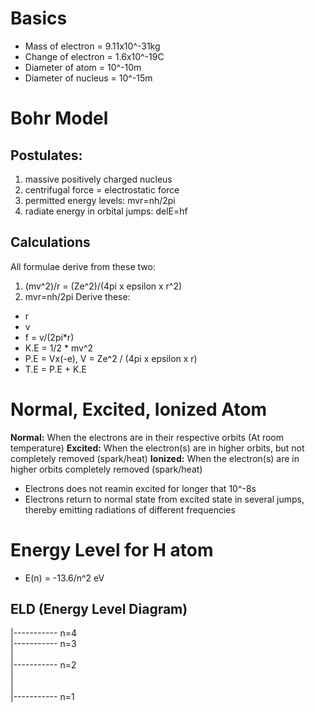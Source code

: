 # Basics
- Mass of electron = 9.11x10^-31kg
- Change of electron = 1.6x10^-19C
- Diameter of atom = 10^-10m
- Diameter of nucleus = 10^-15m

# Bohr Model
## Postulates:
1. massive positively charged nucleus
2. centrifugal force = electrostatic force
3. permitted energy levels: mvr=nh/2pi
4. radiate energy in orbital jumps: delE=hf
## Calculations
All formulae derive from these two:
1. (mv^2)/r = (Ze^2)/(4pi x epsilon x r^2)
2. mvr=nh/2pi
Derive these:
- r
- v
- f = v/(2pi*r)
- K.E = 1/2 * mv^2
- P.E = Vx(-e), V = Ze^2 / (4pi x epsilon x r)
- T.E = P.E + K.E

# Normal, Excited, Ionized Atom
**Normal:** When the electrons are in their respective orbits (At room temperature)
**Excited:** When the electron(s) are in higher orbits, but not completely removed (spark/heat)
**Ionized:** When the electron(s) are in higher orbits completely removed (spark/heat)
- Electrons does not reamin excited for longer that 10^-8s
- Electrons return to normal state from excited state in several jumps, thereby emitting radiations of different frequencies

# Energy Level for H atom
- E(n) = -13.6/n^2 eV
## ELD (Energy Level Diagram)
|----------- n=4\
|----------- n=3\
|\
|----------- n=2\
|\
|\
|----------- n=1



